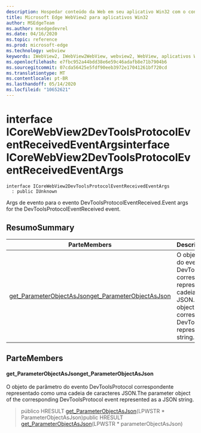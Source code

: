 ```yaml
---
description: Hospedar conteúdo da Web em seu aplicativo Win32 com o controle WebView2 do Microsoft Edge
title: Microsoft Edge WebView2 para aplicativos Win32
author: MSEdgeTeam
ms.author: msedgedevrel
ms.date: 04/16/2020
ms.topic: reference
ms.prod: microsoft-edge
ms.technology: webview
keywords: IWebView2, IWebView2WebView, webview2, WebView, aplicativos Win32, Win32, Edge, ICoreWebView2, ICoreWebView2Controller, controle do navegador, HTML Edge
ms.openlocfilehash: e7fbc952a44bdd38e6e59c46adafb8e71b7904b6
ms.sourcegitcommit: 07cda56425e5fdf90eeb3972e17041261bf720cd
ms.translationtype: MT
ms.contentlocale: pt-BR
ms.lasthandoff: 05/14/2020
ms.locfileid: "10652621"
---
```

# <span data-ttu-id="38ab5-104">interface ICoreWebView2DevToolsProtocolEventReceivedEventArgs</span><span class="sxs-lookup"><span data-stu-id="38ab5-104">interface ICoreWebView2DevToolsProtocolEventReceivedEventArgs</span></span> 

```
interface ICoreWebView2DevToolsProtocolEventReceivedEventArgs
  : public IUnknown
```

<span data-ttu-id="38ab5-105">Args de evento para o evento DevToolsProtocolEventReceived.</span><span class="sxs-lookup"><span data-stu-id="38ab5-105">Event args for the DevToolsProtocolEventReceived event.</span></span>

## <span data-ttu-id="38ab5-106">Resumo</span><span class="sxs-lookup"><span data-stu-id="38ab5-106">Summary</span></span>

 <span data-ttu-id="38ab5-107">Parte</span><span class="sxs-lookup"><span data-stu-id="38ab5-107">Members</span></span>                        | <span data-ttu-id="38ab5-108">Descrições</span><span class="sxs-lookup"><span data-stu-id="38ab5-108">Descriptions</span></span>
--------------------------------|---------------------------------------------
[<span data-ttu-id="38ab5-109">get_ParameterObjectAsJson</span><span class="sxs-lookup"><span data-stu-id="38ab5-109">get_ParameterObjectAsJson</span></span>](#get_parameterobjectasjson) | <span data-ttu-id="38ab5-110">O objeto de parâmetro do evento DevToolsProtocol correspondente representado como uma cadeia de caracteres JSON.</span><span class="sxs-lookup"><span data-stu-id="38ab5-110">The parameter object of the corresponding DevToolsProtocol event represented as a JSON string.</span></span>

## <span data-ttu-id="38ab5-111">Parte</span><span class="sxs-lookup"><span data-stu-id="38ab5-111">Members</span></span>

#### <span data-ttu-id="38ab5-112">get_ParameterObjectAsJson</span><span class="sxs-lookup"><span data-stu-id="38ab5-112">get_ParameterObjectAsJson</span></span> 

<span data-ttu-id="38ab5-113">O objeto de parâmetro do evento DevToolsProtocol correspondente representado como uma cadeia de caracteres JSON.</span><span class="sxs-lookup"><span data-stu-id="38ab5-113">The parameter object of the corresponding DevToolsProtocol event represented as a JSON string.</span></span>

> <span data-ttu-id="38ab5-114">público HRESULT [get_ParameterObjectAsJson](#get_parameterobjectasjson)(LPWSTR \* ParameterObjectAsJson)</span><span class="sxs-lookup"><span data-stu-id="38ab5-114">public HRESULT [get_ParameterObjectAsJson](#get_parameterobjectasjson)(LPWSTR \* parameterObjectAsJson)</span></span>

